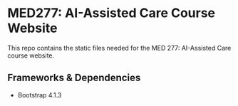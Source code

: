 # MED277: AI-Assisted Care Course Website

This repo contains the static files needed for the MED 277: AI-Assisted Care course website.

## Frameworks & Dependencies
- Bootstrap 4.1.3
